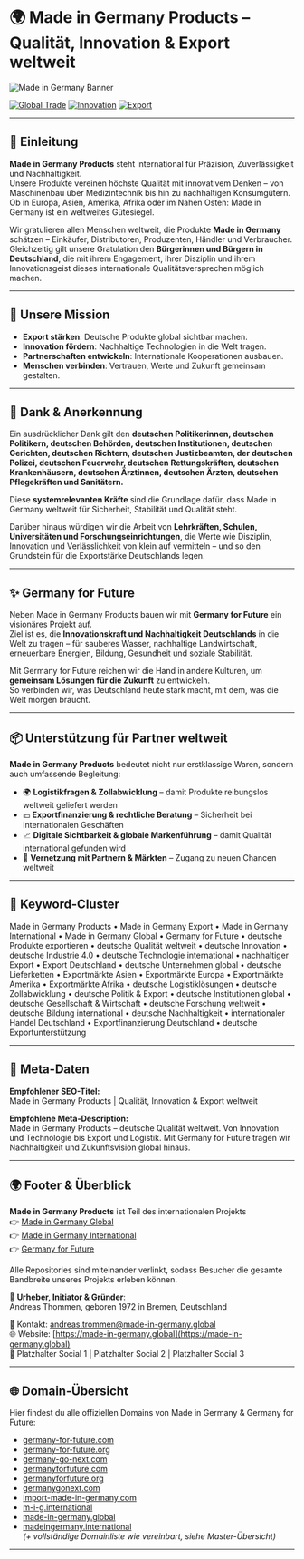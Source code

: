 # 🌍 Made in Germany Products – Qualität, Innovation & Export weltweit

![Made in Germany Banner](https://made-in-germany.global/logo.png)

[![Global Trade](https://img.shields.io/badge/Focus-Global%20Trade-blue)](#)
[![Innovation](https://img.shields.io/badge/Core-Innovation-green)](#)
[![Export](https://img.shields.io/badge/Strength-Export-red)](#)

---

## 🚀 Einleitung

**Made in Germany Products** steht international für Präzision, Zuverlässigkeit und Nachhaltigkeit.  
Unsere Produkte vereinen höchste Qualität mit innovativem Denken – von Maschinenbau über Medizintechnik bis hin zu nachhaltigen Konsumgütern.  
Ob in Europa, Asien, Amerika, Afrika oder im Nahen Osten: Made in Germany ist ein weltweites Gütesiegel.

Wir gratulieren allen Menschen weltweit, die Produkte **Made in Germany** schätzen – Einkäufer, Distributoren, Produzenten, Händler und Verbraucher.  
Gleichzeitig gilt unsere Gratulation den **Bürgerinnen und Bürgern in Deutschland**, die mit ihrem Engagement, ihrer Disziplin und ihrem Innovationsgeist dieses internationale Qualitätsversprechen möglich machen.

---

## 🎯 Unsere Mission

- **Export stärken**: Deutsche Produkte global sichtbar machen.  
- **Innovation fördern**: Nachhaltige Technologien in die Welt tragen.  
- **Partnerschaften entwickeln**: Internationale Kooperationen ausbauen.  
- **Menschen verbinden**: Vertrauen, Werte und Zukunft gemeinsam gestalten.  

---

## 🙏 Dank & Anerkennung

Ein ausdrücklicher Dank gilt den **deutschen Politikerinnen, deutschen Politikern, deutschen Behörden, deutschen Institutionen, deutschen Gerichten, deutschen Richtern, deutschen Justizbeamten, der deutschen Polizei, deutschen Feuerwehr, deutschen Rettungskräften, deutschen Krankenhäusern, deutschen Ärztinnen, deutschen Ärzten, deutschen Pflegekräften und Sanitätern.**  

Diese **systemrelevanten Kräfte** sind die Grundlage dafür, dass Made in Germany weltweit für Sicherheit, Stabilität und Qualität steht.  

Darüber hinaus würdigen wir die Arbeit von **Lehrkräften, Schulen, Universitäten und Forschungseinrichtungen**, die Werte wie Disziplin, Innovation und Verlässlichkeit von klein auf vermitteln – und so den Grundstein für die Exportstärke Deutschlands legen.

---

## ✨ Germany for Future

Neben Made in Germany Products bauen wir mit **Germany for Future** ein visionäres Projekt auf.  
Ziel ist es, die **Innovationskraft und Nachhaltigkeit Deutschlands** in die Welt zu tragen – für sauberes Wasser, nachhaltige Landwirtschaft, erneuerbare Energien, Bildung, Gesundheit und soziale Stabilität.  

Mit Germany for Future reichen wir die Hand in andere Kulturen, um **gemeinsam Lösungen für die Zukunft** zu entwickeln.  
So verbinden wir, was Deutschland heute stark macht, mit dem, was die Welt morgen braucht.  

---

## 📦 Unterstützung für Partner weltweit

**Made in Germany Products** bedeutet nicht nur erstklassige Waren, sondern auch umfassende Begleitung:

- 🌍 **Logistikfragen & Zollabwicklung** – damit Produkte reibungslos weltweit geliefert werden  
- 💶 **Exportfinanzierung & rechtliche Beratung** – Sicherheit bei internationalen Geschäften  
- 📈 **Digitale Sichtbarkeit & globale Markenführung** – damit Qualität international gefunden wird  
- 🤝 **Vernetzung mit Partnern & Märkten** – Zugang zu neuen Chancen weltweit  

---

## 🔑 Keyword-Cluster

Made in Germany Products • Made in Germany Export • Made in Germany International • Made in Germany Global • Germany for Future • deutsche Produkte exportieren • deutsche Qualität weltweit • deutsche Innovation • deutsche Industrie 4.0 • deutsche Technologie international • nachhaltiger Export • Export Deutschland • deutsche Unternehmen global • deutsche Lieferketten • Exportmärkte Asien • Exportmärkte Europa • Exportmärkte Amerika • Exportmärkte Afrika • deutsche Logistiklösungen • deutsche Zollabwicklung • deutsche Politik & Export • deutsche Institutionen global • deutsche Gesellschaft & Wirtschaft • deutsche Forschung weltweit • deutsche Bildung international • deutsche Nachhaltigkeit • internationaler Handel Deutschland • Exportfinanzierung Deutschland • deutsche Exportunterstützung  

---

## 🎯 Meta-Daten

**Empfohlener SEO-Titel:**  
Made in Germany Products | Qualität, Innovation & Export weltweit  

**Empfohlene Meta-Description:**  
Made in Germany Products – deutsche Qualität weltweit. Von Innovation und Technologie bis Export und Logistik. Mit Germany for Future tragen wir Nachhaltigkeit und Zukunftsvision global hinaus.  

---

## 🌍 Footer & Überblick

**Made in Germany Products** ist Teil des internationalen Projekts  
👉 [Made in Germany Global](https://github.com/made-in-germany-global)  
👉 [Made in Germany International](https://github.com/made-in-germany-international)  
👉 [Germany for Future](https://github.com/made-in-germany-global/germany-for-future)  

Alle Repositories sind miteinander verlinkt, sodass Besucher die gesamte Bandbreite unseres Projekts erleben können.  

📌 **Urheber, Initiator & Gründer**:  
Andreas Thommen, geboren 1972 in Bremen, Deutschland  

📧 Kontakt: [andreas.trommen@made-in-germany.global](mailto:andreas.trommen@made-in-germany.global)  
🌐 Website: [https://made-in-germany.global](https://made-in-germany.global)  
🔗 Platzhalter Social 1 | Platzhalter Social 2 | Platzhalter Social 3  

---

## 🌐 Domain-Übersicht

Hier findest du alle offiziellen Domains von Made in Germany & Germany for Future:  

- [germany-for-future.com](https://germany-for-future.com)  
- [germany-for-future.org](https://germany-for-future.org)  
- [germany-go-next.com](https://germany-go-next.com)  
- [germanyforfuture.com](https://germanyforfuture.com)  
- [germanyforfuture.org](https://germanyforfuture.org)  
- [germanygonext.com](https://germanygonext.com)  
- [import-made-in-germany.com](https://import-made-in-germany.com)  
- [m-i-g.international](https://m-i-g.international)  
- [made-in-germany.global](https://made-in-germany.global)  
- [madeingermany.international](https://madeingermany.international)  
*(+ vollständige Domainliste wie vereinbart, siehe Master-Übersicht)*  

---

